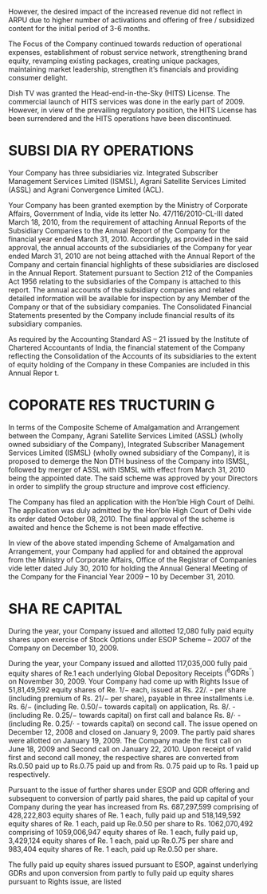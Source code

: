 However, the desired impact of the increased revenue did not reflect in ARPU due to higher number of activations and offering of free / subsidized content for the initial period of 3-6 months.

The Focus of the Company continued towards reduction of operational expenses, establishment of robust service network, strengthening brand equity, revamping existing packages, creating unique packages, maintaining market leadership, strengthen it’s financials and providing consumer delight.

Dish TV was granted the Head-end-in-the-Sky (HITS) License. The commercial launch of HITS services was done in the early part of 2009. However, in view of the prevailing regulatory position, the HITS License has been surrendered and the HITS operations have been discontinued.

# SUBSI DIA RY OPERATIONS

Your Company has three subsidiaries viz. Integrated Subscriber Management Services Limited (ISMSL), Agrani Satellite Services Limited (ASSL) and Agrani Convergence Limited (ACL).

Your Company has been granted exemption by the Ministry of Corporate Affairs, Government of India, vide its letter No. 47/116/2010-CL-III dated March 18, 2010, from the requirement of attaching Annual Reports of the Subsidiary Companies to the Annual Report of the Company for the financial year ended March 31, 2010. Accordingly, as provided in the said approval, the annual accounts of the subsidiaries of the Company for year ended March 31, 2010 are not being attached with the Annual Report of the Company and certain financial highlights of these subsidiaries are disclosed in the Annual Report. Statement pursuant to Section 212 of the Companies Act 1956 relating to the subsidiaries of the Company is attached to this report. The annual accounts of the subsidiary companies and related detailed information will be available for inspection by any Member of the Company or that of the subsidiary companies. The Consolidated Financial Statements presented by the Company include financial results of its subsidiary companies.

As required by the Accounting Standard AS – 21 issued by the Institute of Chartered Accountants of India, the financial statement of the Company reflecting the Consolidation of the Accounts of its subsidiaries to the extent of equity holding of the Company in these Companies are included in this Annual Repor t.

# COPORATE RES TRUCTURIN G

In terms of the Composite Scheme of Amalgamation and Arrangement between the Company, Agrani Satellite Services Limited (ASSL) (wholly owned subsidiary of the Company), Integrated Subscriber Management Services Limited (ISMSL) (wholly owned subsidiary of the Company), it is proposed to demerge the Non DTH business of the Company into ISMSL, followed by merger of ASSL with ISMSL with effect from March 31, 2010 being the appointed date. The said scheme was approved by your Directors in order to simplify the group structure and improve cost efficiency.

The Company has filed an application with the Hon’ble High Court of Delhi. The application was duly admitted by the Hon’ble High Court of Delhi vide its order dated October 08, 2010. The final approval of the scheme is awaited and hence the Scheme is not been made effective.

In view of the above stated impending Scheme of Amalgamation and Arrangement, your Company had applied for and obtained the approval from the Ministry of Corporate Affairs, Office of the Registrar of Companies vide letter dated July 30, 2010 for holding the Annual General Meeting of the Company for the Financial Year 2009 – 10 by December 31, 2010.

# SHA RE CAPITAL

During the year, your Company issued and allotted 12,080 fully paid equity shares upon exercise of Stock Options under ESOP Scheme – 2007 of the Company on December 10, 2009.

During the year, your Company issued and allotted 117,035,000 fully paid equity shares of Re.1 each underlying Global Depository Receipts $( ^ { 6 } \mathsf { G D } \mathsf { R } \mathsf { s } ^ { \prime \prime } )$ on November 30, 2009. Your Company had come up with Rights Issue of 51,81,49,592 equity shares of Re. $1 / -$ each, issued at Rs. $2 2 / .$ - per share (including premium of Rs. $2 1 / -$ per share), payable in three installments i.e. Rs. $6 / -$ (including Re. $0 . 5 0 / -$ towards capital) on application, Rs. $8 / .$ - (including Re. $0 . 2 5 / -$ towards capital) on first call and balance Rs. $8 / { \cdot }$ - (including Re. $0 . 2 5 / { \cdot }$ - towards capital) on second call. The issue opened on December 12, 2008 and closed on January 9, 2009. The partly paid shares were allotted on January 19, 2009. The Company made the first call on June 18, 2009 and Second call on January 22, 2010. Upon receipt of valid first and second call money, the respective shares are converted from Rs.0.50 paid up to Rs.0.75 paid up and from Rs. 0.75 paid up to Rs. 1 paid up respectively.

Pursuant to the issue of further shares under ESOP and GDR offering and subsequent to conversion of partly paid shares, the paid up capital of your Company during the year has increased from Rs. 687,297,599 comprising of 428,222,803 equity shares of Re. 1 each, fully paid up and 518,149,592 equity shares of Re. 1 each, paid up Re.0.50 per share to Rs. 1062,070,492 comprising of 1059,006,947 equity shares of Re. 1 each, fully paid up, 3,429,124 equity shares of Re. 1 each, paid up Re.0.75 per share and 983,404 equity shares of Re. 1 each, paid up Re.0.50 per share.

The fully paid up equity shares issued pursuant to ESOP, against underlying GDRs and upon conversion from partly to fully paid up equity shares pursuant to Rights issue, are listed